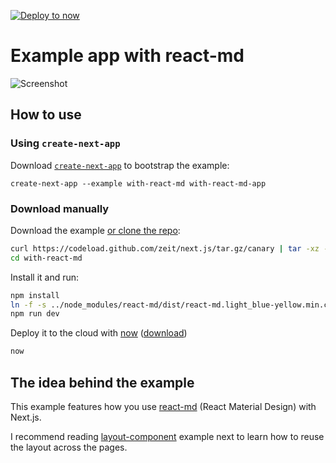 [![Deploy to now](https://deploy.now.sh/static/button.svg)](https://deploy.now.sh/?repo=https://github.com/zeit/next.js/tree/master/examples/with-react-md)

# Example app with react-md

![Screenshot](https://cloud.githubusercontent.com/assets/304265/22472564/b2e04ff0-e7de-11e6-921e-d0c9833ac805.png)

## How to use

### Using `create-next-app`

Download [`create-next-app`](https://github.com/segmentio/create-next-app) to bootstrap the example:

```
create-next-app --example with-react-md with-react-md-app
```

### Download manually

Download the example [or clone the repo](https://github.com/zeit/next.js):

```bash
curl https://codeload.github.com/zeit/next.js/tar.gz/canary | tar -xz --strip=2 next.js-canary/examples/with-react-md
cd with-react-md
```

Install it and run:

```bash
npm install
ln -f -s ../node_modules/react-md/dist/react-md.light_blue-yellow.min.css static/react-md.light_blue-yellow.min.css
npm run dev
```

Deploy it to the cloud with [now](https://zeit.co/now) ([download](https://zeit.co/download))

```bash
now
```

## The idea behind the example

This example features how you use [react-md](https://react-md.mlaursen.com/) (React Material Design) with Next.js.

I recommend reading [layout-component](../layout-component) example next to learn how to reuse the layout across the pages.
